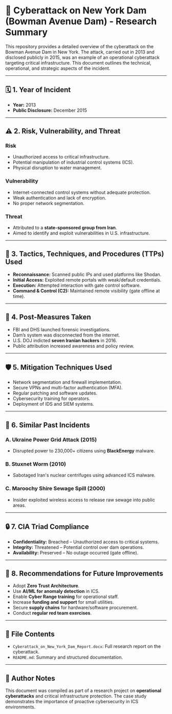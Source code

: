 
# 📄 Cyberattack on New York Dam (Bowman Avenue Dam) - Research Summary

This repository provides a detailed overview of the cyberattack on the Bowman Avenue Dam in New York. The attack, carried out in 2013 and disclosed publicly in 2015, was an example of an operational cyberattack targeting critical infrastructure. This document outlines the technical, operational, and strategic aspects of the incident.

---

## 🗓️ 1. Year of Incident
- **Year:** 2013  
- **Public Disclosure:** December 2015

---

## ⚠️ 2. Risk, Vulnerability, and Threat

### Risk
- Unauthorized access to critical infrastructure.
- Potential manipulation of industrial control systems (ICS).
- Physical disruption to water management.

### Vulnerability
- Internet-connected control systems without adequate protection.
- Weak authentication and lack of encryption.
- No proper network segmentation.

### Threat
- Attributed to a **state-sponsored group from Iran**.
- Aimed to identify and exploit vulnerabilities in U.S. infrastructure.

---

## 🧰 3. Tactics, Techniques, and Procedures (TTPs) Used

- **Reconnaissance:** Scanned public IPs and used platforms like Shodan.
- **Initial Access:** Exploited remote portals with weak/default credentials.
- **Execution:** Attempted interaction with gate control software.
- **Command & Control (C2):** Maintained remote visibility (gate offline at time).

---

## 🔧 4. Post-Measures Taken

- FBI and DHS launched forensic investigations.
- Dam’s system was disconnected from the internet.
- U.S. DOJ indicted **seven Iranian hackers** in 2016.
- Public attribution increased awareness and policy review.

---

## 🛡️ 5. Mitigation Techniques Used

- Network segmentation and firewall implementation.
- Secure VPNs and multi-factor authentication (MFA).
- Regular patching and software updates.
- Cybersecurity training for operators.
- Deployment of IDS and SIEM systems.

---

## 🧾 6. Similar Past Incidents

### A. Ukraine Power Grid Attack (2015)
- Disrupted power to 230,000+ citizens using **BlackEnergy** malware.

### B. Stuxnet Worm (2010)
- Sabotaged Iran's nuclear centrifuges using advanced ICS malware.

### C. Maroochy Shire Sewage Spill (2000)
- Insider exploited wireless access to release raw sewage into public areas.

---

## 🔒 7. CIA Triad Compliance

- **Confidentiality:** Breached – Unauthorized access to critical systems.
- **Integrity:** Threatened – Potential control over dam operations.
- **Availability:** Preserved – No outage occurred (gate offline).

---

## 🚀 8. Recommendations for Future Improvements

- Adopt **Zero Trust Architecture**.
- Use **AI/ML for anomaly detection** in ICS.
- Enable **Cyber Range training** for operational staff.
- Increase **funding and support** for small utilities.
- Secure **supply chains** for hardware/software procurement.
- Conduct **regular red team exercises**.

---

## 📁 File Contents

- `Cyberattack_on_New_York_Dam_Report.docx`: Full research report on the cyberattack.
- `README.md`: Summary and structured documentation.

---

## 🧠 Author Notes

This document was compiled as part of a research project on **operational cyberattacks** and critical infrastructure protection. The case study demonstrates the importance of proactive cybersecurity in ICS environments.

